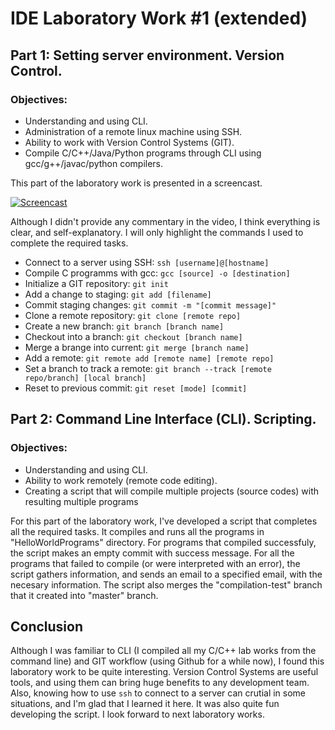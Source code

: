 IDE Laboratory Work #1 (extended)
=================================

Part 1: Setting server environment. Version Control.
----------------------------------------------------

### Objectives:
- Understanding and using CLI.
- Administration of a remote linux machine using SSH.
- Ability to work with Version Control Systems (GIT).
- Compile C/C++/Java/Python programs through CLI using gcc/g++/javac/python compilers.

This part of the laboratory work is presented in a screencast. 

[![Screencast](https://raw.github.com/TheRedGuy/IDE-labs/master/lab%231/movie.png)](https://vimeo.com/61480176)

Although I didn't provide any commentary in the video, I think everything is clear, and self-explanatory. 
I will only highlight the commands I used to complete the required tasks. 

- Connect to a server using SSH:  `ssh [username]@[hostname]`
- Compile C programms with gcc:   `gcc [source] -o [destination]`
- Initialize a GIT repository:    `git init`
- Add a change to staging:        `git add [filename]`
- Commit staging changes:         `git commit -m "[commit message]"`
- Clone a remote repository:      `git clone [remote repo]`
- Create a new branch:            `git branch [branch name]`
- Checkout into a branch:         `git checkout [branch name]`
- Merge a brange into current:    `git merge [branch name]`
- Add a remote:                   `git remote add [remote name] [remote repo]`
- Set a branch to track a remote: `git branch --track [remote repo/branch] [local branch]`
- Reset to previous commit:       `git reset [mode] [commit]`

Part 2: Command Line Interface (CLI). Scripting.
------------------------------------------------

### Objectives:
- Understanding and using CLI.
- Ability to work remotely (remote code editing).
- Creating a script that will compile multiple projects (source codes) with resulting multiple programs

For this part of the laboratory work, I've developed a script that completes all the required tasks. 
It compiles and runs all the programs in "HelloWorldPrograms" directory. 
For programs that compiled successfuly, the script makes an empty commit with success message. 
For all the programs that failed to compile (or were interpreted with an error), the script gathers information, and sends
an email to a specified email, with the necesary information. 
The script also merges the "compilation-test" branch that it created into "master" branch.

Conclusion
----------

Although I was familiar to CLI (I compiled all my C/C++ lab works from the command line) and GIT workflow (using Github for a while now), I found this laboratory work to be quite interesting. 
Version Control Systems are useful tools, and using them can bring huge benefits to any development team. 
Also, knowing how to use `ssh` to connect to a server can crutial in some situations, and I'm glad that I learned it here. 
It was also quite fun developing the script. 
I look forward to next laboratory works.

